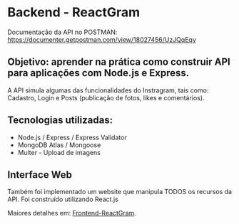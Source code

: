 # Backend - ReactGram

Documentação da API no POSTMAN: <a href="https://documenter.getpostman.com/view/18027456/UzJQqEqv">https://documenter.getpostman.com/view/18027456/UzJQqEqv</a>

## Objetivo: aprender na prática como construir API para aplicações com Node.js e Express.
<p>A API simula algumas das funcionalidades do Instragram, tais como: Cadastro, Login e Posts (publicação de fotos, likes e comentários).</p>

## Tecnologias utilizadas:
<ul>
  <li>Node.js / Express / Express Validator</li>
  <li>MongoDB Atlas / Mongoose</li>
  <li>Multer - Upload de imagens</li>
</ul>

## Interface Web
<p>Também foi implementado um website que manipula TODOS os recursos da API. Foi construído utilizando React.js</p>
<p>Maiores detalhes em: <a href="https://github.com/ThSantos-Dev/frontend-reactgram">Frontend-ReactGram</a>.</p>
